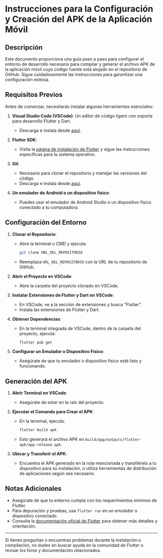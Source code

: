 # Instrucciones para la Configuración y Creación del APK de la Aplicación Móvil

## Descripción

Este documento proporciona una guía paso a paso para configurar el entorno de desarrollo necesario para compilar y generar el archivo APK de la aplicación móvil cuyo código fuente está alojado en el repositorio de GitHub. Sigue cuidadosamente las instrucciones para garantizar una configuración exitosa.

## Requisitos Previos

Antes de comenzar, necesitarás instalar algunas herramientas esenciales:

1. **Visual Studio Code (VSCode)**: Un editor de código ligero con soporte para desarrollo Flutter y Dart.
   - Descarga e instala desde [aquí](https://code.visualstudio.com/).

2. **Flutter SDK**:
   - Visita la [página de instalación de Flutter](https://flutter.dev/docs/get-started/install) y sigue las instrucciones específicas para tu sistema operativo.

3. **Git**:
   - Necesario para clonar el repositorio y manejar las versiones del código.
   - Descarga e instala desde [aquí](https://git-scm.com/downloads).

4. **Un emulador de Android o un dispositivo físico**:
   - Puedes usar el emulador de Android Studio o un dispositivo físico conectado a tu computadora.

## Configuración del Entorno

1. **Clonar el Repositorio**:
   - Abre la terminal o CMD y ejecuta:
     ```bash
     git clone URL_DEL_REPOSITORIO
     ```
   - Reemplaza `URL_DEL_REPOSITORIO` con la URL de tu repositorio de GitHub.

2. **Abrir el Proyecto en VSCode**:
   - Abre la carpeta del proyecto clonado en VSCode.

3. **Instalar Extensiones de Flutter y Dart en VSCode**:
   - En VSCode, ve a la sección de extensiones y busca "Flutter".
   - Instala las extensiones de Flutter y Dart.

4. **Obtener Dependencias**:
   - En la terminal integrada de VSCode, dentro de la carpeta del proyecto, ejecuta:
     ```bash
     flutter pub get
     ```

5. **Configurar un Emulador o Dispositivo Físico**:
   - Asegúrate de que tu emulador o dispositivo físico esté listo y funcionando.

## Generación del APK

1. **Abrir Terminal en VSCode**:
   - Asegúrate de estar en la raíz del proyecto.

2. **Ejecutar el Comando para Crear el APK**:
   - En la terminal, ejecuta:
     ```bash
     flutter build apk
     ```
   - Esto generará el archivo APK en `build/app/outputs/flutter-apk/app-release.apk`.

3. **Ubicar y Transferir el APK**:
   - Encuentra el APK generado en la ruta mencionada y transfiérelo a tu dispositivo para su instalación, o utiliza herramientas de distribución de aplicaciones según sea necesario.

## Notas Adicionales

- Asegúrate de que tu entorno cumpla con los requerimientos mínimos de Flutter.
- Para depuración y pruebas, usa `flutter run` en un emulador o dispositivo conectado.
- Consulta la [documentación oficial de Flutter](https://flutter.dev/docs) para obtener más detalles y orientación.

---

Si tienes preguntas o encuentras problemas durante la instalación o compilación, no dudes en buscar ayuda en la comunidad de Flutter o revisar los foros y documentación relacionados.
